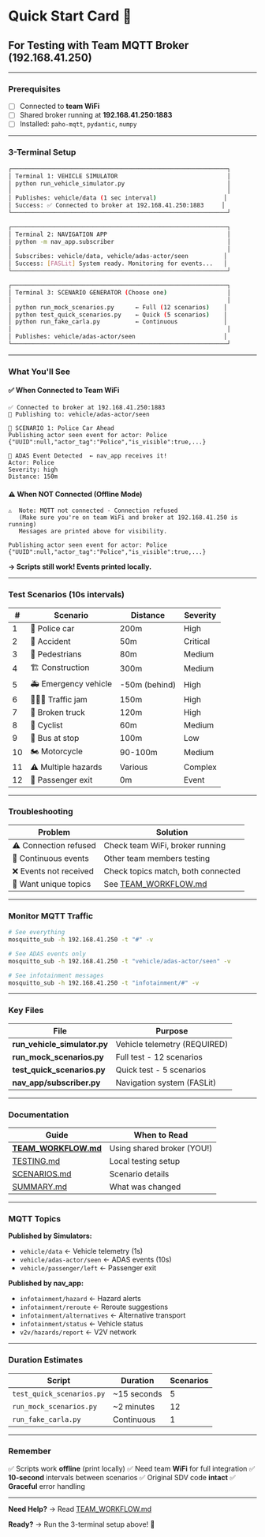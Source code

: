 # Quick Start Card 🚀

## For Testing with Team MQTT Broker (192.168.41.250)

---

### Prerequisites
- [ ] Connected to **team WiFi**
- [ ] Shared broker running at **192.168.41.250:1883**
- [ ] Installed: `paho-mqtt`, `pydantic`, `numpy`

---

### 3-Terminal Setup

```bash
┌─────────────────────────────────────────────────────────────┐
│ Terminal 1: VEHICLE SIMULATOR                               │
│ python run_vehicle_simulator.py                             │
│                                                             │
│ Publishes: vehicle/data (1 sec interval)                   │
│ Success: ✅ Connected to broker at 192.168.41.250:1883     │
└─────────────────────────────────────────────────────────────┘

┌─────────────────────────────────────────────────────────────┐
│ Terminal 2: NAVIGATION APP                                  │
│ python -m nav_app.subscriber                                │
│                                                             │
│ Subscribes: vehicle/data, vehicle/adas-actor/seen          │
│ Success: [FASLit] System ready. Monitoring for events...   │
└─────────────────────────────────────────────────────────────┘

┌─────────────────────────────────────────────────────────────┐
│ Terminal 3: SCENARIO GENERATOR (Choose one)                 │
│                                                             │
│ python run_mock_scenarios.py      ← Full (12 scenarios)    │
│ python test_quick_scenarios.py    ← Quick (5 scenarios)    │
│ python run_fake_carla.py          ← Continuous             │
│                                                             │
│ Publishes: vehicle/adas-actor/seen                         │
└─────────────────────────────────────────────────────────────┘
```

---

### What You'll See

#### ✅ **When Connected to Team WiFi**
```
✅ Connected to broker at 192.168.41.250:1883
📡 Publishing to: vehicle/adas-actor/seen

🚨 SCENARIO 1: Police Car Ahead
Publishing actor seen event for actor: Police
{"UUID":null,"actor_tag":"Police","is_visible":true,...}

📸 ADAS Event Detected  ← nav_app receives it!
Actor: Police
Severity: high
Distance: 150m
```

#### ⚠️ **When NOT Connected (Offline Mode)**
```
⚠️  Note: MQTT not connected - Connection refused
   (Make sure you're on team WiFi and broker at 192.168.41.250 is running)
   Messages are printed above for visibility.

Publishing actor seen event for actor: Police
{"UUID":null,"actor_tag":"Police","is_visible":true,...}
```
**→ Scripts still work! Events printed locally.**

---

### Test Scenarios (10s intervals)

| # | Scenario | Distance | Severity |
|---|----------|----------|----------|
| 1 | 🚨 Police car | 200m | High |
| 2 | 🚧 Accident | 50m | Critical |
| 3 | 🚶 Pedestrians | 80m | Medium |
| 4 | 🏗️ Construction | 300m | Medium |
| 5 | 🚑 Emergency vehicle | -50m (behind) | High |
| 6 | 🚗🚙🚕 Traffic jam | 150m | High |
| 7 | 🚛 Broken truck | 120m | High |
| 8 | 🚴 Cyclist | 60m | Medium |
| 9 | 🚌 Bus at stop | 100m | Low |
| 10 | 🏍️ Motorcycle | 90-100m | Medium |
| 11 | ⚠️ Multiple hazards | Various | Complex |
| 12 | 🚪 Passenger exit | 0m | Event |

---

### Troubleshooting

| Problem | Solution |
|---------|----------|
| ⚠️ Connection refused | Check team WiFi, broker running |
| 📡 Continuous events | Other team members testing |
| ❌ Events not received | Check topics match, both connected |
| 🔄 Want unique topics | See [TEAM_WORKFLOW.md](TEAM_WORKFLOW.md) |

---

### Monitor MQTT Traffic

```bash
# See everything
mosquitto_sub -h 192.168.41.250 -t "#" -v

# See ADAS events only
mosquitto_sub -h 192.168.41.250 -t "vehicle/adas-actor/seen" -v

# See infotainment messages
mosquitto_sub -h 192.168.41.250 -t "infotainment/#" -v
```

---

### Key Files

| File | Purpose |
|------|---------|
| **run_vehicle_simulator.py** | Vehicle telemetry (REQUIRED) |
| **run_mock_scenarios.py** | Full test - 12 scenarios |
| **test_quick_scenarios.py** | Quick test - 5 scenarios |
| **nav_app/subscriber.py** | Navigation system (FASLit) |

---

### Documentation

| Guide | When to Read |
|-------|--------------|
| **[TEAM_WORKFLOW.md](TEAM_WORKFLOW.md)** | Using shared broker (YOU!) |
| [TESTING.md](TESTING.md) | Local testing setup |
| [SCENARIOS.md](SCENARIOS.md) | Scenario details |
| [SUMMARY.md](SUMMARY.md) | What was changed |

---

### MQTT Topics

**Published by Simulators:**
- `vehicle/data` ← Vehicle telemetry (1s)
- `vehicle/adas-actor/seen` ← ADAS events (10s)
- `vehicle/passenger/left` ← Passenger exit

**Published by nav_app:**
- `infotainment/hazard` ← Hazard alerts
- `infotainment/reroute` ← Reroute suggestions
- `infotainment/alternatives` ← Alternative transport
- `infotainment/status` ← Vehicle status
- `v2v/hazards/report` ← V2V network

---

### Duration Estimates

| Script | Duration | Scenarios |
|--------|----------|-----------|
| `test_quick_scenarios.py` | ~15 seconds | 5 |
| `run_mock_scenarios.py` | ~2 minutes | 12 |
| `run_fake_carla.py` | Continuous | 1 |

---

### Remember

✅ Scripts work **offline** (print locally)
✅ Need team **WiFi** for full integration
✅ **10-second** intervals between scenarios
✅ Original SDV code **intact**
✅ **Graceful** error handling

---

**Need Help?** → Read [TEAM_WORKFLOW.md](TEAM_WORKFLOW.md)

**Ready?** → Run the 3-terminal setup above! 🚀
